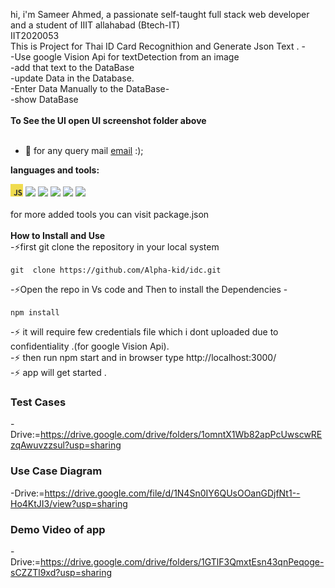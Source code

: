 hi, i'm Sameer Ahmed, a passionate self-taught full stack web developer and a student of IIIT allahabad (Btech-IT)<br>
IIT2020053<br>
This is Project for Thai ID Card Recognithion and Generate Json Text . -<br>
-Use google Vision Api for textDetection from an image<br>
-add that text to the DataBase <br>
-update Data in the Database.<br>
-Enter Data Manually to the DataBase-<br>
-show DataBase<br><br>
**To See the UI open UI screenshot folder above**<br><br>

  

- 💬  for any query mail [email](mailto:iit2020053@iiita.ac.in) :);

**languages and tools:**  

<code><img height="20" src="https://raw.githubusercontent.com/github/explore/80688e429a7d4ef2fca1e82350fe8e3517d3494d/topics/javascript/javascript.png"></code>
<code><img height="20" src="https://upload.wikimedia.org/wikipedia/commons/thumb/6/61/HTML5_logo_and_wordmark.svg/800px-HTML5_logo_and_wordmark.svg.png"></code>
<code><img height="20" src="https://upload.wikimedia.org/wikipedia/commons/d/d9/Node.js_logo.svg"></code>
<code><img height="20" src="https://upload.wikimedia.org/wikipedia/commons/9/93/MongoDB_Logo.svg"></code>
<code><img height="20" src="https://www.simpleocr.com/wp-content/uploads/2022/04/google_vision_cloud_ocr_api.jpg"></code>
<code><img height="20" src="https://upload.wikimedia.org/wikipedia/commons/thumb/d/d5/CSS3_logo_and_wordmark.svg/800px-CSS3_logo_and_wordmark.svg.png"></code><br>
<br>
for more added tools you can visit package.json
<br>
<br>
**How to Install and Use**<br>
-⚡first git clone the repository in your local system<br>
```
git  clone https://github.com/Alpha-kid/idc.git
```
-⚡Open the repo in Vs code  and Then to install the Dependencies -
```
npm install
```
-⚡ it will require few credentials file which i dont uploaded due to confidentiality .(for google Vision Api).<br>
-⚡ then run npm start and in browser type http://localhost:3000/<br>
-⚡ app will get started .<br>
### Test Cases<br>
-Drive:=https://drive.google.com/drive/folders/1omntX1Wb82apPcUwscwREzqAwuvzzsul?usp=sharing
### Use Case Diagram<br>
-Drive:=https://drive.google.com/file/d/1N4Sn0IY6QUsOOanGDjfNt1--Ho4KtJI3/view?usp=sharing
### Demo Video of app<br>
-Drive:=https://drive.google.com/drive/folders/1GTlF3QmxtEsn43qnPeqoge-sCZZTl9xd?usp=sharing




